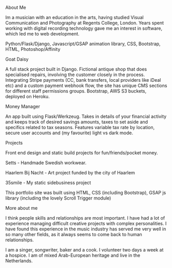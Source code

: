 About Me

Im a musician with an education in the arts, having studied Visual Communication and Photography at Regents College, London. Years spent working with digital recording technology gave me an interest in software, which led me to web development.

Python/Flask/Django, Javascript/GSAP animation library, CSS, Bootstrap, HTML, Photoshop/Affinity

Goat Daisy

A full stack project built in Django. Fictional antique shop that does specialised repairs, involving the customer closely in the process. Integrating Stripe payments (CC, bank transfers, local providers like iDeal etc) and a custom payment webhook flow, the site has unique CMS sections for different staff permissions groups. Bootstrap, AWS S3 buckets, deployed on Heroku.

Money Manager

An app built using Flask/Werkzeug. Takes in details of your financial activity and keeps track of desired savings amounts, taxes to set aside and specifics related to tax seasons. Features variable tax rate by location, secure user accounts and (my favourite) light vs dark mode.

Projects

Front end design and static build projects for fun/friends/pocket money.

Setts - Handmade Swedish workwear.

Haarlem Bij Nacht - Art project funded by the city of Haarlem

35smile - My static sidebusiness project

This portfolio site was built using HTML, CSS (including Bootstrap), GSAP js library (including the lovely Scroll Trigger module)

More about me

I think people skills and relationships are most important. I have had a lot of experience managing difficult creative projects with complex personalities. I have found this experience in the music industry has served me very well in so many other fields, as it always seems to come back to human relationships.

I am a singer, songwriter, baker and a cook. I volunteer two days a week at a hospice. I am of mixed Arab-European heritage and live in the Netherlands.
